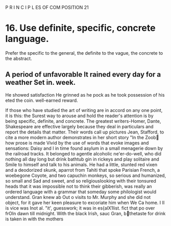 P R I N C I P L ES OF COM POSITION 21


# 16. Use definite, specific, concrete language.

Prefer the specific to the general, the definite to the vague, the concrete to the abstract.

## A period of unfavorable It rained every day for a weather Set in. week.
He showed satisfaction He grinned as he pock as he took possession of his eted the coin. well-earned reward.

If those who have studied the art of writing are in accord on any one point, it is this: the Surest way to arouse and hold the reader's attention is by being specific, definite, and concrete. The greatest writers-Homer, Dante, Shakespeare are effective largely because they deal in particulars and report the details that matter. Their words call up pictures
Jean, Stafford, to cite a more modern author demonstrates in her short story "In the Zoob  how prose is made Vivid by the use of words that evoke images and sensations:
Daisy and I in time found asylum in a small menagerie down by the railroad tracks. It belonged to agentle alcoholic ne'er-do-well, who did nothing all day long but drink bathtub gin in rickeys and play solitaire and Smile to himself and talk to his animals. He had a little, stunted red vixen and a deodorized skunk, aparrot from Tahiti that spoke Parisian French, a woebegone Coyote, and two capuchin monkeys, so serious and humanized, so small and Sad and sweet, and so religiouslooking with their tonsured heads that it was impossible not to think their gibberish, was really an ordered language with a grammar that someday some philologist would understand.
Gran knew ab Out o visits to Mr. Murphy and she did not object, for it gave her keen pleasure to excoriate him when We Ca home. I II is vice was Inot al. "it', guesswork; it was in es{alX1list. fict that po over frOIn dawn till midnight. With the black Irish, sauc Gran, b thetaste for drink is taken in with the mothers
